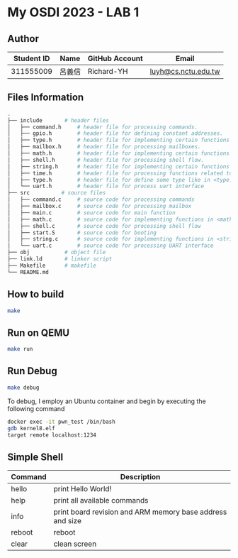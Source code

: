 # My OSDI 2023 - LAB 1

## Author
| Student ID | Name | GitHub Account | Email                      |
| -----------| ---- | -------------- | -------------------------- |
| 311555009  | 呂義信|  Richard-YH    | luyh@cs.nctu.edu.tw        |


## Files Information
```bash
.
├── include       # header files
│   ├── command.h     # header file for processing commands.
│   ├── gpio.h        # header file for defining constant addresses.
│   ├── type.h        # header file for implementing certain functions found in the standard <type.h> header file.
│   ├── mailbox.h     # header file for processing mailboxes.
│   ├── math.h        # header file for implementing certain functions found in the standard <math.h> header file.
│   ├── shell.h       # header file for processing shell flow.
│   ├── string.h      # header file for implementing certain functions found in the standard <string.h> header file.
│   ├── time.h        # header file for processing functions related to time
│   ├── type.h        # header file for define some type like in <type.h>
│   └── uart.h        # header file for process uart interface
├── src          # source files
│   ├── command.c     # source code for processing commands
│   ├── mailbox.c     # source code for processing mailbox
│   ├── main.c        # source code for main function
│   ├── math.c        # source code for implementing functions in <math.h>
│   ├── shell.c       # source code for processing shell flow
│   ├── start.S       # source code for booting
│   ├── string.c      # source code for implementing functions in <string.h>
│   └── uart.c        # source code for processing UART interface
├── obj           # object file
├── link.ld       # linker script
├── Makefile      # makefile
└── README.md


```



## How to build

```bash
make
```

## Run on QEMU
```bash
make run
```

## Run Debug
```bash
make debug
```
To debug, I employ an Ubuntu container and begin by executing the following command
```bash
docker exec -it pwn_test /bin/bash
gdb kernel8.elf
target remote localhost:1234
```





## Simple Shell
| Command   | Description                   | 
| ----------| ----------------------------- | 
| hello     | print Hello World!            |
| help      | print all available commands  |
| info      | print board revision and ARM memory base address and size                            |
| reboot    | reboot                        |
| clear     | clean screen                  |